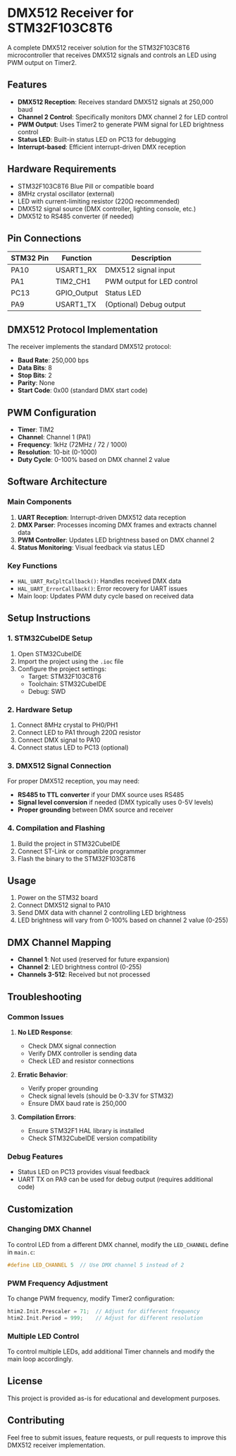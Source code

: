 # DMX512 Receiver for STM32F103C8T6

A complete DMX512 receiver solution for the STM32F103C8T6 microcontroller that receives DMX512 signals and controls an LED using PWM output on Timer2.

## Features

- **DMX512 Reception**: Receives standard DMX512 signals at 250,000 baud
- **Channel 2 Control**: Specifically monitors DMX channel 2 for LED control
- **PWM Output**: Uses Timer2 to generate PWM signal for LED brightness control
- **Status LED**: Built-in status LED on PC13 for debugging
- **Interrupt-based**: Efficient interrupt-driven DMX reception

## Hardware Requirements

- STM32F103C8T6 Blue Pill or compatible board
- 8MHz crystal oscillator (external)
- LED with current-limiting resistor (220Ω recommended)
- DMX512 signal source (DMX controller, lighting console, etc.)
- DMX512 to RS485 converter (if needed)

## Pin Connections

| STM32 Pin | Function | Description |
|-----------|----------|-------------|
| PA10      | USART1_RX | DMX512 signal input |
| PA1       | TIM2_CH1 | PWM output for LED control |
| PC13      | GPIO_Output | Status LED |
| PA9       | USART1_TX | (Optional) Debug output |

## DMX512 Protocol Implementation

The receiver implements the standard DMX512 protocol:
- **Baud Rate**: 250,000 bps
- **Data Bits**: 8
- **Stop Bits**: 2
- **Parity**: None
- **Start Code**: 0x00 (standard DMX start code)

## PWM Configuration

- **Timer**: TIM2
- **Channel**: Channel 1 (PA1)
- **Frequency**: 1kHz (72MHz / 72 / 1000)
- **Resolution**: 10-bit (0-1000)
- **Duty Cycle**: 0-100% based on DMX channel 2 value

## Software Architecture

### Main Components

1. **UART Reception**: Interrupt-driven DMX512 data reception
2. **DMX Parser**: Processes incoming DMX frames and extracts channel data
3. **PWM Controller**: Updates LED brightness based on DMX channel 2
4. **Status Monitoring**: Visual feedback via status LED

### Key Functions

- `HAL_UART_RxCpltCallback()`: Handles received DMX data
- `HAL_UART_ErrorCallback()`: Error recovery for UART issues
- Main loop: Updates PWM duty cycle based on received data

## Setup Instructions

### 1. STM32CubeIDE Setup

1. Open STM32CubeIDE
2. Import the project using the `.ioc` file
3. Configure the project settings:
   - Target: STM32F103C8T6
   - Toolchain: STM32CubeIDE
   - Debug: SWD

### 2. Hardware Setup

1. Connect 8MHz crystal to PH0/PH1
2. Connect LED to PA1 through 220Ω resistor
3. Connect DMX signal to PA10
4. Connect status LED to PC13 (optional)

### 3. DMX512 Signal Connection

For proper DMX512 reception, you may need:
- **RS485 to TTL converter** if your DMX source uses RS485
- **Signal level conversion** if needed (DMX typically uses 0-5V levels)
- **Proper grounding** between DMX source and receiver

### 4. Compilation and Flashing

1. Build the project in STM32CubeIDE
2. Connect ST-Link or compatible programmer
3. Flash the binary to the STM32F103C8T6

## Usage

1. Power on the STM32 board
2. Connect DMX512 signal to PA10
3. Send DMX data with channel 2 controlling LED brightness
4. LED brightness will vary from 0-100% based on channel 2 value (0-255)

## DMX Channel Mapping

- **Channel 1**: Not used (reserved for future expansion)
- **Channel 2**: LED brightness control (0-255)
- **Channels 3-512**: Received but not processed

## Troubleshooting

### Common Issues

1. **No LED Response**:
   - Check DMX signal connection
   - Verify DMX controller is sending data
   - Check LED and resistor connections

2. **Erratic Behavior**:
   - Verify proper grounding
   - Check signal levels (should be 0-3.3V for STM32)
   - Ensure DMX baud rate is 250,000

3. **Compilation Errors**:
   - Ensure STM32F1 HAL library is installed
   - Check STM32CubeIDE version compatibility

### Debug Features

- Status LED on PC13 provides visual feedback
- UART TX on PA9 can be used for debug output (requires additional code)

## Customization

### Changing DMX Channel

To control LED from a different DMX channel, modify the `LED_CHANNEL` define in `main.c`:

```c
#define LED_CHANNEL 5  // Use DMX channel 5 instead of 2
```

### PWM Frequency Adjustment

To change PWM frequency, modify Timer2 configuration:

```c
htim2.Init.Prescaler = 71;  // Adjust for different frequency
htim2.Init.Period = 999;    // Adjust for different resolution
```

### Multiple LED Control

To control multiple LEDs, add additional Timer channels and modify the main loop accordingly.

## License

This project is provided as-is for educational and development purposes.

## Contributing

Feel free to submit issues, feature requests, or pull requests to improve this DMX512 receiver implementation.
